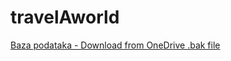 # travelAworld


[Baza podataka - Download from OneDrive .bak file](https://1drv.ms/u/s!AqzE3AsNcINflE-wgasQuIyhIsCv?e=cmwOSH)
